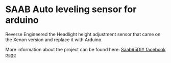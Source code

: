 # SAAB Auto leveling sensor for arduino
Reverse Engineered the Headlight height adjustment sensor that came on the Xenon version and replace it with Arduino.

More information about the project can be found here:
[Saab95DIY facebook page](https://www.facebook.com/saab95diy/posts/1585571484940772?__xts__[0]=68.ARC-0PU7079RX2nK3eErnDbuJyHW5MWmxvf2JoWzJEXOHSXaILuzD1wFYmoMotsvOiARlLeh43QBsGKon7rNZDxnI6uN1CbqbWpTXdwDPTblroeeDIjdExJ4xdc-LPMOR8yr2jUt13FjzBn7ZRbfh3J0dMhw8gfJuuEN8Un2Sbc_bJhruEd87OcDz9i7hBb_wfUAzpr-gq2SIIqNyH-SSHBVlaG42qTThrCGKZlg0mNRW0bJbEiU2H2VyUlvhe5ohTWKX8Rj_yp1ceMBfRUmYLetqnVFlnbjQAIdgrbPVqRc2PZYEDLk8Zi4N5PVRANu4SkMSCl5oY07NglIre_3Sa_u9Q&__tn__=-R)
